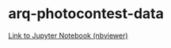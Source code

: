 # arq-photocontest-data

[Link to Jupyter Notebook (nbviewer)](http://nbviewer.jupyter.org/github/cayetanobv/arq-photocontest-data/blob/master/jupyter-notebooks/arq_photocontest_data.ipynb)
